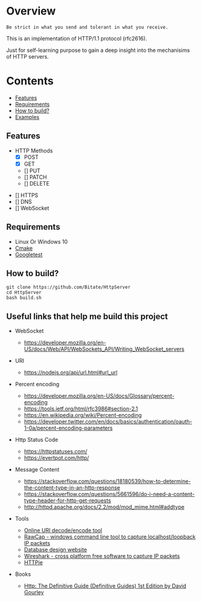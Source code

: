 # Overview
` Be strict in what you send and tolerant in what you receive. `  

This is an implementation of HTTP/1.1 protocol (rfc2616). 
  
Just for self-learning purpose to gain a deep insight into the mechanisims of HTTP servers.

# Contents
  * [Features](#features)
  * [Requirements](#requirements)
  * [How to build?](#how-to-build)
  * [Examples](#examples)


## Features
* HTTP Methods
  - [x] POST
  - [x] GET
  - [] PUT
  - [] PATCH
  - [] DELETE

- [] HTTPS
- [] DNS
- [] WebSocket


## Requirements
* Linux Or Windows 10
* [Cmake](https://cmake.org/)
* [Googletest](https://github.com/google/googletest)


## How to build? 
```shell
git clone https://github.com/Bitate/HttpServer
cd HttpServer
bash build.sh
```


## Useful links that help me build this project
* WebSocket
  * https://developer.mozilla.org/en-US/docs/Web/API/WebSockets_API/Writing_WebSocket_servers
* URI
  * https://nodejs.org/api/url.html#url_url
* Percent encoding
  * https://developer.mozilla.org/en-US/docs/Glossary/percent-encoding
  * https://tools.ietf.org/html/rfc3986#section-2.1
  * https://en.wikipedia.org/wiki/Percent-encoding
  * https://developer.twitter.com/en/docs/basics/authentication/oauth-1-0a/percent-encoding-parameters

* Http Status Code
  * https://httpstatuses.com/
  * https://evertpot.com/http/
* Message Content
  * https://stackoverflow.com/questions/18180539/how-to-determine-the-content-type-in-an-http-response
  * https://stackoverflow.com/questions/5661596/do-i-need-a-content-type-header-for-http-get-requests
  * http://httpd.apache.org/docs/2.2/mod/mod_mime.html#addtype
* Tools
  * [Online URI decode/encode tool](https://meyerweb.com/eric/tools/dencoder/)
  * [RawCap - windows command line tool to capture localhost/loopback IP packets](https://www.netresec.com/?page=RawCap)
  * [Database design website](https://dbdiagram.io)
  * [Wireshark - cross platform free software to capture IP packets](https://www.wireshark.org/)
  * [HTTPie](https://github.com/httpie/httpie)
* Books
  * [Http: The Definitive Guide (Definitive Guides) 1st Edition by David Gourley](https://www.amazon.com/HTTP-Definitive-Guide-Guides/dp/1565925092/ref=sr_1_1?dchild=1&keywords=http&qid=1591779734&sr=8-1)
